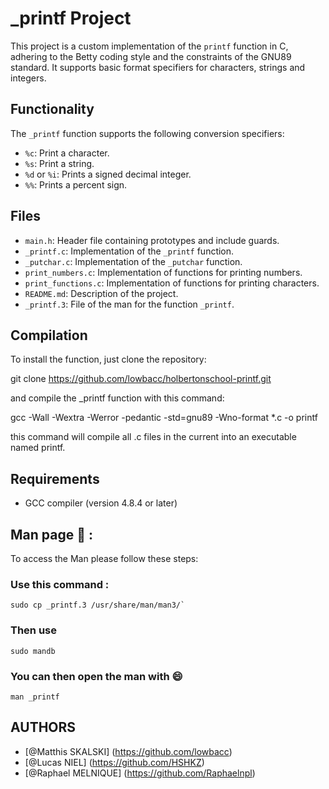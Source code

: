 # _printf Project

This project is a custom implementation of the `printf` function in C, adhering to the Betty coding style and the constraints of the GNU89 standard. It supports basic format specifiers for characters, strings and integers.

## Functionality

The `_printf` function supports the following conversion specifiers:
- `%c`: Print a character.
- `%s`: Print a string.
- `%d` or `%i`: Prints a signed decimal integer.
- `%%`: Prints a percent sign.

## Files

- `main.h`: Header file containing prototypes and include guards.
- `_printf.c`: Implementation of the `_printf` function.
- `_putchar.c`: Implementation of the `_putchar` function.
- `print_numbers.c`: Implementation of functions for printing numbers.
- `print_functions.c`: Implementation of functions for printing characters.
- `README.md`: Description of the project.
- `_printf.3`: File of the man for the function `_printf`. 

## Compilation

To install the function, just clone the repository:

git clone https://github.com/lowbacc/holbertonschool-printf.git

and compile the _printf function with this command:

gcc -Wall -Wextra -Werror -pedantic -std=gnu89 -Wno-format *.c -o printf

this command will compile all .c files in the current into an executable named printf.

## Requirements

- GCC compiler (version 4.8.4 or later)


## Man page :page_facing_up: :

To access the Man please follow these steps:
### Use this command : 
```
sudo cp _printf.3 /usr/share/man/man3/`
```
### Then use 
```
sudo mandb
```
### You can then open the man with :smile:
```
man _printf
```

## AUTHORS

- [@Matthis SKALSKI] (https://github.com/lowbacc)
- [@Lucas NIEL] (https://github.com/HSHKZ)
- [@Raphael MELNIQUE] (https://github.com/Raphaelnpl)
